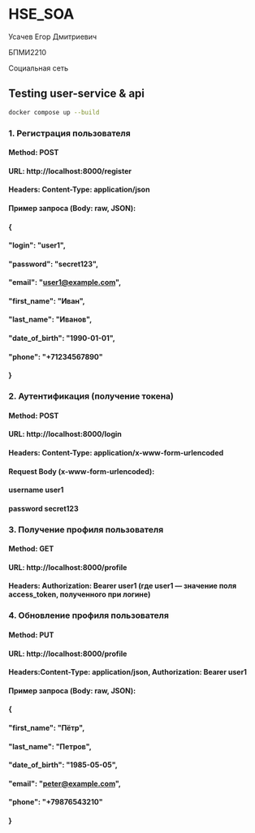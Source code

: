 # HSE_SOA

Усачев Егор Дмитриевич

БПМИ2210

Социальная сеть

## Testing user-service & api
```bash
docker compose up --build
```
### 1. Регистрация пользователя
#### Method: POST
#### URL: http://localhost:8000/register
#### Headers: Content-Type: application/json
#### Пример запроса (Body: raw, JSON):
#### {
####  "login": "user1",
####  "password": "secret123",
####  "email": "user1@example.com",
####  "first_name": "Иван",
####  "last_name": "Иванов",
####  "date_of_birth": "1990-01-01",
####  "phone": "+71234567890"
#### }

### 2. Аутентификация (получение токена)
#### Method: POST
#### URL: http://localhost:8000/login
#### Headers: Content-Type: application/x-www-form-urlencoded
#### Request Body (x-www-form-urlencoded):
#### username	user1
#### password	secret123

### 3. Получение профиля пользователя
#### Method: GET
#### URL: http://localhost:8000/profile
#### Headers: Authorization: Bearer user1 (где user1 — значение поля access_token, полученного при логине)

### 4. Обновление профиля пользователя
#### Method: PUT
#### URL: http://localhost:8000/profile
#### Headers:Content-Type: application/json, Authorization: Bearer user1
#### Пример запроса (Body: raw, JSON):
#### {
####   "first_name": "Пётр",
####   "last_name": "Петров",
####   "date_of_birth": "1985-05-05",
####   "email": "peter@example.com",
####   "phone": "+79876543210"
#### }